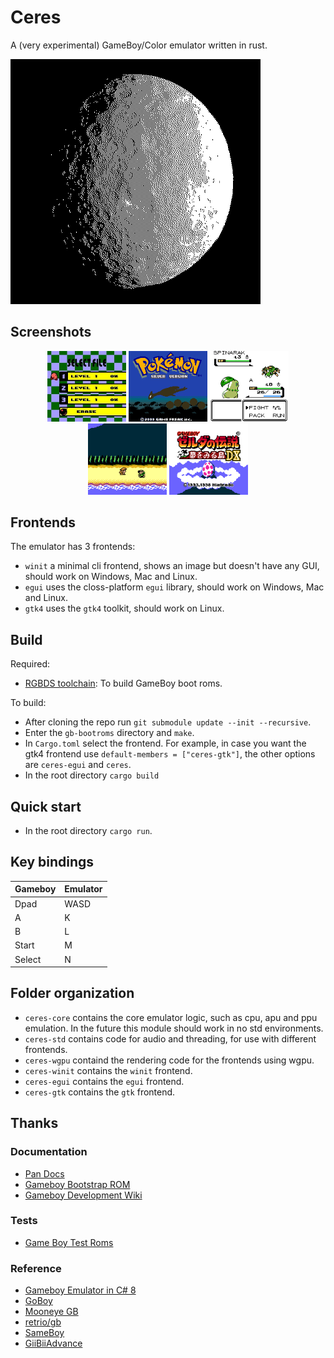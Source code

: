 # Ceres

A (very experimental) GameBoy/Color emulator written in rust.

![logo](https://github.com/remind-me-later/ceres-images/blob/main/ceres.webp?raw=true)

## Screenshots

<p align="center" width="100%">
    <img width="25%" alt="Kirby's Dream Land" src="https://github.com/remind-me-later/ceres-images/blob/main/kirby_dream.webp?raw=true">
    <img width="25%" alt="Pokémon Silver" src="https://github.com/remind-me-later/ceres-images/blob/main/pokemon_silver.webp?raw=true">
    <img width="25%" alt="Pokémon Crystal" src="https://github.com/remind-me-later/ceres-images/blob/main/pokemon_crystal.webp?raw=true">
    <img width="25%" alt="Zelda Link's Awakening Intro" src="https://github.com/remind-me-later/ceres-images/blob/main/zelda_yume_1.webp?raw=true">
    <img width="25%" alt="Zelda Link's Awakening Title" src="https://github.com/remind-me-later/ceres-images/blob/main/zelda_yume_2.webp?raw=true">
</p>

## Frontends

The emulator has 3 frontends:

- `winit` a minimal cli frontend, shows an image but doesn't have any GUI,
    should work on Windows, Mac and Linux.
- `egui` uses the closs-platform `egui` library, should work on Windows,
    Mac and Linux.
- `gtk4` uses the `gtk4` toolkit, should work on Linux.

## Build

Required:

- [RGBDS toolchain](https://rgbds.gbdev.io/): To build GameBoy boot roms.

To build:

- After cloning the repo run `git submodule update --init --recursive`.
- Enter the `gb-bootroms` directory and `make`.
- In `Cargo.toml` select the frontend.
  For example, in case you want the gtk4 frontend use `default-members = ["ceres-gtk"]`,
  the other options are `ceres-egui` and `ceres`.
- In the root directory `cargo build`

## Quick start

- In the root directory `cargo run`.

## Key bindings

| Gameboy | Emulator |
| ------- | -------- |
| Dpad    | WASD     |
| A       | K        |
| B       | L        |
| Start   | M        |
| Select  | N        |

## Folder organization

- `ceres-core` contains the core emulator logic, such as cpu, apu and ppu emulation.
    In the future this module should work in no std environments.
- `ceres-std` contains code for audio and threading, for use with different frontends.
- `ceres-wgpu` containd the rendering code for the frontends using wgpu.
- `ceres-winit` contains the `winit` frontend.
- `ceres-egui` contains the `egui` frontend.
- `ceres-gtk` contains the `gtk` frontend.

## Thanks

### Documentation

- [Pan Docs](https://gbdev.io/pandocs/)
- [Gameboy Bootstrap ROM](https://gbdev.gg8.se/wiki/articles/Gameboy_Bootstrap_ROM#Contents_of_the_ROM)
- [Gameboy Development Wiki](https://gbdev.gg8.se/wiki/articles/Main_Page)

### Tests

- [Game Boy Test Roms](https://github.com/c-sp/gameboy-test-roms)

### Reference

- [Gameboy Emulator in C# 8](https://github.com/DaveTCode/gameboy-emulator-dotnet)
- [GoBoy](https://github.com/Humpheh/goboy)
- [Mooneye GB](https://github.com/Gekkio/mooneye-gb)
- [retrio/gb](https://github.com/retrio/gb)
- [SameBoy](https://github.com/LIJI32/SameBoy)
- [GiiBiiAdvance](https://github.com/AntonioND/giibiiadvance)
